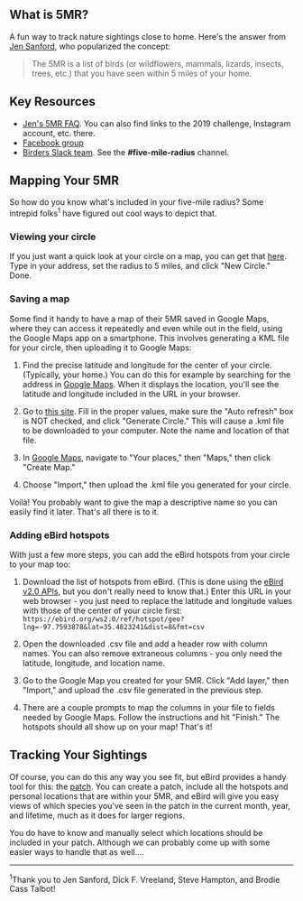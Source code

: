 ## What is 5MR?

A fun way to track nature sightings close to home. Here's the answer from [Jen Sanford](http://www.iusedtohatebirds.com/), who popularized the concept:

> The 5MR is a list of birds (or wildflowers, mammals, lizards, insects, trees, etc.) that you have seen within 5 miles of your home.


## Key Resources

- [Jen's 5MR FAQ](http://www.iusedtohatebirds.com/p/vancouver-5mr.html). You can also find links to the 2019 challenge, Instagram account, etc. there.
- [Facebook group](https://www.facebook.com/groups/2244306435817279/)
- [Birders Slack team](https://bit.ly/2P87vCz). See the **#five-mile-radius** channel.


## Mapping Your 5MR

So how do you know what's included in your five-mile radius? Some intrepid folks<sup>1</sup> have figured out cool ways to depict that.


### Viewing your circle

If you just want a quick look at your circle on a map, you can get that [here](https://www.mapdevelopers.com/draw-circle-tool.php). Type in your address, set the radius to 5 miles, and click "New Circle." Done.

### Saving a map

Some find it handy to have a map of their 5MR saved in Google Maps, where they can access it repeatedly and even while out in the field, using the Google Maps app on a smartphone. This involves generating a KML file for your circle, then uploading it to Google Maps:

1. Find the precise latitude and longitude for the center of your circle. (Typically, your home.) You can do this for example by searching for the address in [Google Maps](http://maps.google.com/). When it displays the location, you'll see the latitude and longitude included in the URL in your browser.

1. Go to [this site](http://kml4earth.appspot.com/circlegen.html). Fill in the proper values, make sure the "Auto refresh" box is NOT checked, and click "Generate Circle." This will cause a .kml file to be downloaded to your computer. Note the name and location of that file.

1. In [Google Maps](http://maps.google.com/), navigate to "Your places," then "Maps," then click "Create Map."

1. Choose "Import," then upload the .kml file you generated for your circle.

Voilà! You probably want to give the map a descriptive name so you can easily find it later. That's all there is to it.

### Adding eBird hotspots

With just a few more steps, you can add the eBird hotspots from your circle to your map too:

1. Download the list of hotspots from eBird. (This is done using the [eBird v2.0 APIs](https://documenter.getpostman.com/view/664302/ebird-api-20/2HTbHW), but you don't really need to know that.) Enter this URL in your web browser - you just need to replace the latitude and longitude values with those of the center of your circle first: `https://ebird.org/ws2.0/ref/hotspot/geo?lng=-97.7593878&lat=35.4823241&dist=8&fmt=csv`

1. Open the downloaded .csv file and add a header row with column names. You can also remove extraneous columns - you only need the latitude, longitude, and location name.

1. Go to the Google Map you created for your 5MR. Click "Add layer," then "Import," and upload the .csv file generated in the previous step.

1. There are a couple prompts to map the columns in your file to fields needed by Google Maps. Follow the instructions and hit "Finish." The hotspots should all show up on your map! That's it!

## Tracking Your Sightings

Of course, you can do this any way you see fit, but eBird provides a handy tool for this: the [patch](https://ebird.org/site/patch). You can create a patch, include all the hotspots and personal locations that are within your 5MR, and eBird will give you easy views of which species you've seen in the patch in the current month, year, and lifetime, much as it does for larger regions.

You do have to know and manually select which locations should be included in your patch. Although we can probably come up with some easier ways to handle that as well....

---

<sup>1</sup>Thank you to Jen Sanford, Dick F. Vreeland, Steve Hampton, and Brodie Cass Talbot!
